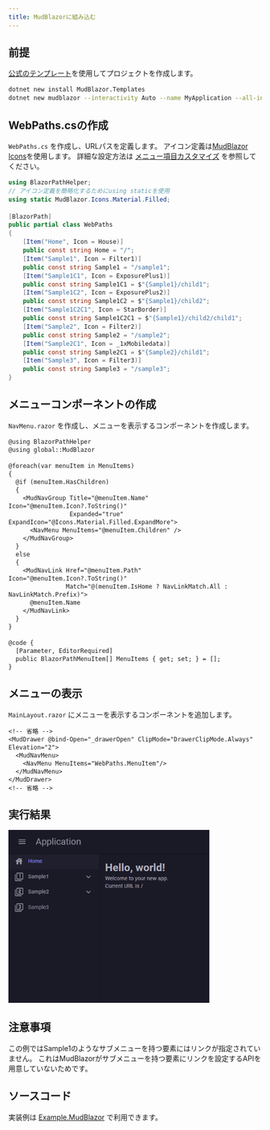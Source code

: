 ```yaml
---
title: MudBlazorに組み込む
---
```


## 前提

[公式のテンプレート](https://mudblazor.com/getting-started/installation#using-templates)を使用してプロジェクトを作成します。

```bash title="MudBlazor テンプレートの導入"
dotnet new install MudBlazor.Templates
dotnet new mudblazor --interactivity Auto --name MyApplication --all-interactive
```

## WebPaths.csの作成

`WebPaths.cs` を作成し、URLパスを定義します。
アイコン定義は[MudBlazor Icons](https://mudblazor.com/features/icons)を使用します。
詳細な設定方法は [メニュー項目カスタマイズ](../MenuCustomization.md) を参照してください。

```csharp title="WebPaths.cs"
using BlazorPathHelper;
// アイコン定義を簡略化するためにusing staticを使用
using static MudBlazor.Icons.Material.Filled;

[BlazorPath]
public partial class WebPaths
{
    [Item("Home", Icon = House)]
    public const string Home = "/";
    [Item("Sample1", Icon = Filter1)]
    public const string Sample1 = "/sample1";
    [Item("Sample1C1", Icon = ExposurePlus1)]
    public const string Sample1C1 = $"{Sample1}/child1";
    [Item("Sample1C2", Icon = ExposurePlus2)]
    public const string Sample1C2 = $"{Sample1}/child2";
    [Item("Sample1C2C1", Icon = StarBorder)]
    public const string Sample1C2C1 = $"{Sample1}/child2/child1";
    [Item("Sample2", Icon = Filter2)]
    public const string Sample2 = "/sample2";
    [Item("Sample2C1", Icon = _1xMobiledata)]
    public const string Sample2C1 = $"{Sample2}/child1";
    [Item("Sample3", Icon = Filter3)]
    public const string Sample3 = "/sample3";
}
```

## メニューコンポーネントの作成

`NavMenu.razor` を作成し、メニューを表示するコンポーネントを作成します。

```razor title="NavMenu.razor"
@using BlazorPathHelper
@using global::MudBlazor

@foreach(var menuItem in MenuItems)
{
  @if (menuItem.HasChildren)
  {
    <MudNavGroup Title="@menuItem.Name" Icon="@menuItem.Icon?.ToString()" 
                 Expanded="true" ExpandIcon="@Icons.Material.Filled.ExpandMore">
      <NavMenu MenuItems="@menuItem.Children" />
    </MudNavGroup>
  }
  else
  {
    <MudNavLink Href="@menuItem.Path" Icon="@menuItem.Icon?.ToString()" 
                Match="@(menuItem.IsHome ? NavLinkMatch.All : NavLinkMatch.Prefix)">
      @menuItem.Name
    </MudNavLink>
  }
}

@code {
  [Parameter, EditorRequired]
  public BlazorPathMenuItem[] MenuItems { get; set; } = [];
}
```

## メニューの表示

`MainLayout.razor` にメニューを表示するコンポーネントを追加します。

```razor title="MainLayout.razor"
<!-- 省略 -->
<MudDrawer @bind-Open="_drawerOpen" ClipMode="DrawerClipMode.Always" Elevation="2">
  <MudNavMenu>
    <NavMenu MenuItems="WebPaths.MenuItem"/>
  </MudNavMenu>
</MudDrawer>
<!-- 省略 -->
```

## 実行結果

<img src="../../../../assets/sample-mudblazor.gif" style="width:400px;">

## 注意事項

この例ではSample1のようなサブメニューを持つ要素にはリンクが指定されていません。
これはMudBlazorがサブメニューを持つ要素にリンクを設定するAPIを用意していないためです。

## ソースコード
実装例は [Example.MudBlazor](https://github.com/arika0093/BlazorPathHelper/tree/main/examples/Example.MudBlazor/) で利用できます。
